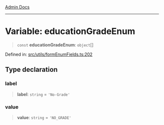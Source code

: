 [Admin Docs](/)

***

# Variable: educationGradeEnum

> `const` **educationGradeEnum**: `object`[]

Defined in: [src/utils/formEnumFields.ts:202](https://github.com/gautam-divyanshu/talawa-admin/blob/d5fea688542032271211cd43ee86c7db0866bcc0/src/utils/formEnumFields.ts#L202)

## Type declaration

### label

> **label**: `string` = `'No-Grade'`

### value

> **value**: `string` = `'NO_GRADE'`

